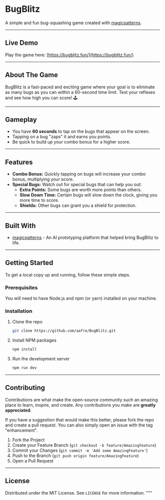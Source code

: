 # BugBlitz

A simple and fun bug-squashing game created with [magicpatterns](https://magicpatterns.com/).

***

## Live Demo

Play the game here: [https://bugblitz.fun/](https://bugblitz.fun/)

***

## About The Game

BugBlitz is a fast-paced and exciting game where your goal is to eliminate as many bugs as you can within a 60-second time limit. Test your reflexes and see how high you can score! 🕹️

***

## Gameplay

- You have **60 seconds** to tap on the bugs that appear on the screen.
- Tapping on a bug "zaps" it and earns you points.
- Be quick to build up your combo bonus for a higher score.

***

## Features

- **Combo Bonus:** Quickly tapping on bugs will increase your combo bonus, multiplying your score.
- **Special Bugs:** Watch out for special bugs that can help you out:
    - **Extra Points:** Some bugs are worth more points than others.
    - **Slow Down Time:** Certain bugs will slow down the clock, giving you more time to score.
    - **Shields:** Other bugs can grant you a shield for protection.

***

## Built With

- [magicpatterns](https://magicpatterns.com/) - An AI prototyping platform that helped bring BugBlitz to life.

***

## Getting Started

To get a local copy up and running, follow these simple steps.

### Prerequisites

You will need to have Node.js and npm (or yarn) installed on your machine.

### Installation

1.  Clone the repo
    ```sh
    git clone https://github.com/aafre/BugBlitz.git
    ```
2.  Install NPM packages
    ```sh
    npm install
    ```
3.  Run the development server
    ```sh
    npm run dev
    ```

***

## Contributing

Contributions are what make the open-source community such an amazing place to learn, inspire, and create. Any contributions you make are **greatly appreciated**.

If you have a suggestion that would make this better, please fork the repo and create a pull request. You can also simply open an issue with the tag "enhancement".

1.  Fork the Project
2.  Create your Feature Branch (`git checkout -b feature/AmazingFeature`)
3.  Commit your Changes (`git commit -m 'Add some AmazingFeature'`)
4.  Push to the Branch (`git push origin feature/AmazingFeature`)
5.  Open a Pull Request

***

## License

Distributed under the MIT License. See `LICENSE` for more information.
"""
